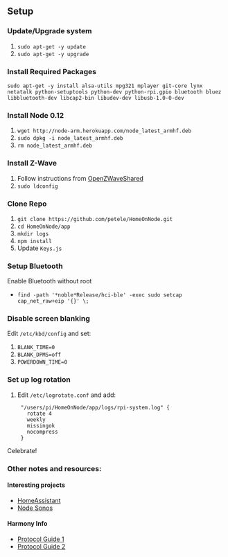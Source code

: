 ## Setup

### Update/Upgrade system

1. `sudo apt-get -y update`
1. `sudo apt-get -y upgrade`

### Install Required Packages

`sudo apt-get -y install alsa-utils mpg321 mplayer git-core lynx netatalk python-setuptools python-dev python-rpi.gpio bluetooth bluez libbluetooth-dev libcap2-bin libudev-dev libusb-1.0-0-dev`

### Install Node 0.12

1. `wget http://node-arm.herokuapp.com/node_latest_armhf.deb`
1. `sudo dpkg -i node_latest_armhf.deb`
1. `rm node_latest_armhf.deb`

### Install Z-Wave

1. Follow instructions from [OpenZWaveShared](https://github.com/OpenZWave/node-openzwave-shared/blob/master/README-raspbian.md)
1. `sudo ldconfig`

### Clone Repo

1. `git clone https://github.com/petele/HomeOnNode.git`
1. `cd HomeOnNode/app`
1. `mkdir logs`
1. `npm install`
1. Update `Keys.js`

### Setup Bluetooth
Enable Bluetooth without root

* `find -path '*noble*Release/hci-ble' -exec sudo setcap cap_net_raw+eip '{}' \;`

### Disable screen blanking

Edit `/etc/kbd/config` and set:

1. `BLANK_TIME=0`
1. `BLANK_DPMS=off`
1. `POWERDOWN_TIME=0`

### Set up log rotation

1. Edit `/etc/logrotate.conf` and add:

		"/users/pi/HomeOnNode/app/logs/rpi-system.log" {
		  rotate 4
		  weekly
		  missingok
		  nocompress
		}

Celebrate!


### Other notes and resources:

#### Interesting projects
* [HomeAssistant](https://github.com/balloob/home-assistant/)
* [Node Sonos](https://github.com/bencevans/node-sonos)

#### Harmony Info
* [Protocol Guide 1](https://github.com/jterrace/pyharmony/blob/master/PROTOCOL.md)
* [Protocol Guide 2](https://github.com/swissmanu/harmonyhubjs-client/tree/master/docs/protocol)


